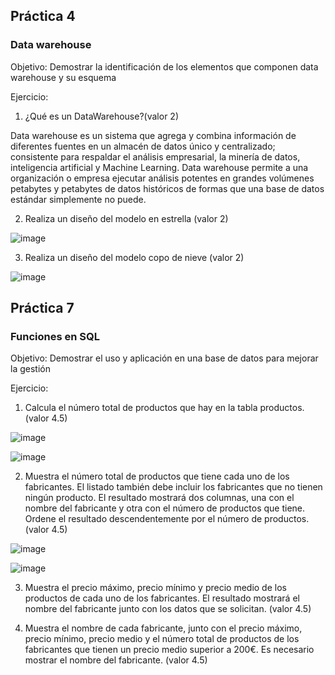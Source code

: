 
## Práctica 4
### Data warehouse

Objetivo: Demostrar la identificación de los elementos que componen data warehouse y
su esquema

Ejercicio:

1. ¿Qué es un DataWarehouse?(valor 2)

Data warehouse es un sistema que agrega y combina información de diferentes fuentes en un almacén de datos único y centralizado; consistente para respaldar el análisis empresarial, la minería de datos, inteligencia artificial y Machine Learning. Data warehouse permite a una organización o empresa ejecutar análisis potentes en grandes volúmenes petabytes y petabytes de datos históricos de formas que una base de datos estándar simplemente no puede.

2. Realiza un diseño del modelo en estrella (valor 2)

![image](https://user-images.githubusercontent.com/102439883/172678381-de69c8b0-6f51-4ec1-8cea-a6343004a901.png)

3. Realiza un diseño del modelo copo de nieve (valor 2)

![image](https://user-images.githubusercontent.com/102439883/172678107-e65e7a07-6b74-408f-a1e1-dfe5f5a279c1.png)



## Práctica 7
### Funciones en SQL
Objetivo: Demostrar el uso y aplicación en una base de datos para mejorar la gestión

Ejercicio:

1. Calcula el número total de productos que hay en la tabla productos. (valor 4.5)

![image](https://user-images.githubusercontent.com/102439883/172980603-314b16cc-6abc-4944-b8a2-94b9f429c825.png)

![image](https://user-images.githubusercontent.com/102439883/172980625-f175575e-028a-44d0-a986-36c9ea2926ed.png)

2. Muestra el número total de productos que tiene cada uno de los fabricantes. El listado
también debe incluir los fabricantes que no tienen ningún producto. El resultado
mostrará dos columnas, una con el nombre del fabricante y otra con el número de
productos que tiene. Ordene el resultado descendentemente por el número de
productos. (valor 4.5)

![image](https://user-images.githubusercontent.com/102439883/173206827-84dc8eed-6c90-4655-9938-a08ca391cd3e.png)

![image](https://user-images.githubusercontent.com/102439883/173206838-f624fbe5-465a-42d1-9514-3e736b702dcc.png)


3. Muestra el precio máximo, precio mínimo y precio medio de los productos de cada
uno de los fabricantes. El resultado mostrará el nombre del fabricante junto con los
datos que se solicitan. (valor 4.5)

4. Muestra el nombre de cada fabricante, junto con el precio máximo, precio mínimo,
precio medio y el número total de productos de los fabricantes que tienen un precio
medio superior a 200€. Es necesario mostrar el nombre del fabricante. (valor 4.5)


